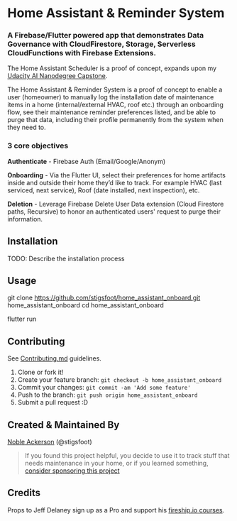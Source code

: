 # Home Assistant & Reminder System

### A Firebase/Flutter powered app that demonstrates Data Governance with CloudFirestore, Storage, Serverless CloudFunctions with Firebase Extensions. 

The Home Assistant Scheduler is a proof of concept, expands upon my [Udacity AI Nanodegree Capstone](https://github.com/stigsfoot/Udacity-Nanodegrees/tree/master/Machine%20Learning/capstone).

The Home Assistant & Reminder System is a proof of concept to enable a user (homeowner) to manually log the installation date of maintenance items in a home (internal/external HVAC, roof etc.) through an onboarding flow, see their maintenance reminder preferences listed, and be able to purge that data, including their profile permanently from the system when they need to.

### 3 core objectives

**Authenticate** - Firebase Auth (Email/Google/Anonym)

**Onboarding** - Via the Flutter UI, select their preferences for home artifacts inside and outside their home they’d like to track. For example HVAC (last serviced, next service), Roof (date installed, next inspection), etc.

**Deletion** - Leverage Firebase Delete User Data extension (Cloud Firestore paths, Recursive) to honor an authenticated users' request to purge their information.

## Installation

TODO: Describe the installation process

## Usage

git clone https://github.com/stigsfoot/home_assistant_onboard.git home_assistant_onboard
cd home_assistant_onboard

flutter run

## Contributing

See [Contributing.md](CONTRIBUTING.md) guidelines.

1. Clone or fork it!
2. Create your feature branch: `git checkout -b home_assistant_onboard`
3. Commit your changes: `git commit -am 'Add some feature'`
4. Push to the branch: `git push origin home_assistant_onboard`
5. Submit a pull request :D

## Created & Maintained By

[Noble Ackerson](https://nobles.page) (@stigsfoot)

> If you found this project helpful, you decide to use it to track stuff that needs maintenance in your home, or if you learned something, [consider sponsoring this project](patreon.com/stigsfoot)

## Credits

Props to Jeff Delaney sign up as a Pro and support his [fireship.io courses](https://fireship.io).
